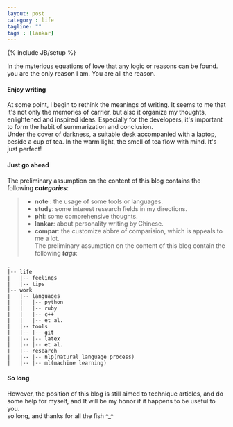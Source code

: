 ```yaml
---
layout: post
category : life 
tagline: ""
tags : [lankar]
---
```

{% include JB/setup %}

In the myterious equations of love that any logic or reasons can be found.  
you are the only reason I am. You are all the reason.
#### Enjoy writing ####
At some point, I begin to rethink the meanings of writing. It seems to me that it's not only the memories of carrier, but also it organize my thoughts, enlightened and inspired ideas.  Especially for the developers, it's important to form the habit of summarization and conclusion.  
Under the cover of darkness, a suitable desk accompanied with a laptop, beside a cup of tea. In the warm light, the smell of tea flow with mind. It's just perfect!   

#### Just go ahead ####
The preliminary assumption on the content of this blog contains the following ***categories***:  
>- **note** : the usage of some tools or languages.
>- **study**: some interest research fields in my directions.
>- **phi**: some comprehensive thoughts.
>- **lankar**: about personality writing by Chinese.
>- **compar**: the customize abbre of comparision, which is appeals to me a lot.  
The preliminary assumption on the content of this blog contain the following ***tags***:

	.  
	|-- life   
	|   |-- feelings   
	|   |-- tips    
	|-- work   
	|   |-- languages  
	|   |   |-- python  
	|   |   |-- ruby  
	|   |   |-- c++  
	|   |   |-- et al.  
	|   |-- tools  
	|   |-- |-- git  
	|   |-- |-- latex  
	|   |-- |-- et al.  
	|   |-- research  
	|   |-- |-- nlp(natural language process)  
	|   |-- |-- ml(machine learning)  


#### So long ####
However, the position of this blog is still aimed to technique articles, and do some help for myself, and It will be my honor if it happens to be useful to you.  
so long, and thanks for all the fish ^_^ 
